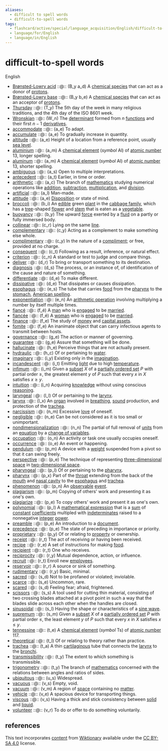 ```yaml
---
aliases:
  - difficult to spell words
  - difficult-to-spell words
tags:
  - flashcard/active/special/language_acquisition/English/difficult-to-spell_words
  - language/for/English
  - language/in/English
---
```


# difficult-to-spell words

English

- [Brønsted-Lowry acid](https://en.wiktionary.org/wiki/Brønsted-Lowry_acid) ::@:: (B\_y a\_d) A [chemical species](../../../general/chemical%20species.md) that can act as a donor of [protons](../../../general/proton.md). <!--SR:!2025-02-16,297,363!2027-01-20,784,343-->
- [Brønsted-Lowry base](https://en.wiktionary.org/wiki/Brønsted-Lowry_base) ::@:: (B\_y b\_e) A [chemical species](../../../general/chemical%20species.md) that can act as an acceptor of [protons](../../../general/proton.md). <!--SR:!2028-06-04,1265,383!2026-11-19,747,343-->
- [Thursday](https://en.wiktionary.org/wiki/Thursday) ::@:: (T\_y) The 5th day of the week in many religious traditions, and the 4th day of the ISO 8601 week. <!--SR:!2026-05-03,596,396!2025-03-05,234,356-->
- [Wronskian](https://en.wiktionary.org/wiki/Wronskian) ::@:: (W\_n) The [determinant](../../../general/deteriminant.md) formed from $n$ [functions](../../../general/function%20(mathematics).md) and their first $n - 1$ [derivatives](../../../general/derivative.md). <!--SR:!2025-03-03,332,344!2028-12-08,1410,364-->
- [accommodate](https://en.wiktionary.org/wiki/accommodate) ::@:: (a\_e) To adapt. <!--SR:!2027-10-28,1008,344!2025-12-12,317,284-->
- [accumulate](https://en.wiktionary.org/wiki/accumulate) ::@:: (a\_e) To gradually increase in quantity. <!--SR:!2025-10-26,467,332!2025-06-10,417,374-->
- [altitude](https://en.wiktionary.org/wiki/altitude) ::@:: (a\_e) Height of a location from a reference point, usually [sea level](../../../general/sea%20level.md). <!--SR:!2026-11-11,729,324!2027-02-11,798,324-->
- [aluminium](https://en.wiktionary.org/wiki/aluminium) ::@:: (a\_m) A [chemical element](../../../general/chemical%20element.md) (_symbol_ Al) of [atomic number](../../../general/atomic%20number.md) 13, longer spelling. <!--SR:!2026-01-28,526,310!2025-02-08,309,330-->
- [aluminum](https://en.wiktionary.org/wiki/aluminum) ::@:: (a\_m) A [chemical element](../../../general/chemical%20element.md) (_symbol_ Al) of [atomic number](../../../general/atomic%20number.md) 13, shorter spelling. <!--SR:!2025-10-08,458,310!2025-08-26,408,290-->
- [ambiguous](https://en.wiktionary.org/wiki/ambiguous) ::@:: (a\_s) Open to multiple interpretations. <!--SR:!2025-10-02,452,396!2027-07-19,958,396-->
- [antecedent](https://en.wiktionary.org/wiki/antecedent) ::@:: (a\_t) Earlier, in time or order. <!--SR:!2026-02-07,536,392!2025-03-05,294,372-->
- [arithmetic](https://en.wiktionary.org/wiki/arithmetic) ::@:: (a\_c) The branch of [mathematics](../../../general/mathematics.md) studying numerical operations like [addition](../../../general/addition.md), [subtraction](../../../general/subtraction.md), [multiplication](../../../general/multiplication.md), and [division](../../../general/division%20(mathematics).md). <!--SR:!2027-09-25,993,344!2027-06-20,957,324-->
- [artificial](https://en.wiktionary.org/wiki/artificial) ::@:: (a\_l) Man-made. <!--SR:!2026-11-05,826,430!2026-06-20,667,410-->
- [attitude](https://en.wiktionary.org/wiki/attitude) ::@:: (a\_e) [Disposition](../../../general/disposition.md) or state of mind. <!--SR:!2028-04-07,1227,364!2025-07-05,395,324-->
- [broccoli](https://en.wiktionary.org/wiki/broccoli) ::@:: (b\_i) An [edible](../../../general/edible.md) green [plant](../../../general/plant.md) in the [cabbage family](../../../general/Brassicaceae.md), which has a [tree](../../../general/tree.md)-shaped [flower](../../../general/flower.md) and [stem](../../../general/stalk.md) that is eaten as a [vegetable](../../../general/vegetable.md). <!--SR:!2027-09-03,1025,357!2026-12-20,794,357-->
- [buoyancy](https://en.wiktionary.org/wiki/buoyancy) ::@:: (b\_y) The upward [force](../../../general/force.md) exerted by a [fluid](../../../general/fluid.md) on a partly or fully immersed body. <!--SR:!2026-04-09,627,324!2027-02-07,791,324-->
- [collinear](https://en.wiktionary.org/wiki/collinear) ::@:: (c\_r) Lying on the same [line](../../../general/line%20(geometry).md). <!--SR:!2028-07-18,1305,364!2028-10-09,1372,364-->
- [complementary](https://en.wiktionary.org/wiki/complementary) ::@:: (c\_y) Acting as a complement to make something else whole. <!--SR:!2027-09-07,980,344!2028-02-06,1176,364-->
- [complimentary](https://en.wiktionary.org/wiki/complimentary) ::@:: (c\_y) In the nature of a [compliment](../../../general/compliment.md); or free, provided at no charge. <!--SR:!2025-09-28,294,244!2026-06-09,621,324-->
- [consequent](https://en.wiktionary.org/wiki/consequent) ::@:: (c\_t) Following as a result, inference, or natural effect. <!--SR:!2025-04-16,335,392!2026-03-20,567,392-->
- [criterion](https://en.wiktionary.org/wiki/criterion) ::@:: (c\_n) A standard or test to judge and compare things. <!--SR:!2027-05-09,977,430!2025-08-27,409,350-->
- [deliver](https://en.wiktionary.org/wiki/deliver) ::@:: (d\_r) To bring or transport something to its destination. <!--SR:!2025-10-25,473,396!2026-09-15,745,416-->
- [diagnosis](https://en.wiktionary.org/wiki/diagnosis) ::@:: (d\_s) The process, or an instance of, of identification of the cause and nature of something. <!--SR:!2025-11-18,485,392!2026-11-28,838,433-->
- [differentiate](https://en.wiktionary.org/wiki/differentiate) ::@:: (d\_e) To make different. <!--SR:!2025-03-02,328,344!2027-12-28,1109,344-->
- [dissipative](https://en.wiktionary.org/wiki/dissipative) ::@:: (d\_e) That dissipates or causes dissipation. <!--SR:!2025-04-06,356,344!2025-02-04,305,344-->
- [esophagus](https://en.wiktionary.org/wiki/esophagus) ::@:: (e\_s) The tube that carries [food](../../../general/food.md) from the [pharynx](../../../general/pharynx.md) to the [stomach](../../../general/stomach.md), [American spelling](../../../general/American%20and%20British%20English%20spelling%20differences.md). <!--SR:!2027-02-08,793,324!2026-06-30,638,284-->
- [exponentiation](https://en.wiktionary.org/wiki/exponentiation) ::@:: (e\_n) An [arithmetic operation](../../../general/arithmetic.md) involving multiplying a number by itself multiple times. <!--SR:!2025-02-18,319,344!2025-11-12,464,304-->
- [fiancé](https://en.wiktionary.org/wiki/fiancé) ::@:: (f\_é) A [man](../../../general/man.md) who is [engaged](../../../general/engagement.md) to be [married](../../../general/marriage.md). <!--SR:!2027-07-11,936,344!2025-02-20,321,344-->
- [fiancée](https://en.wiktionary.org/wiki/fiancée) ::@:: (f\_é) A [woman](../../../general/woman.md) who is [engaged](../../../general/engagement.md) to be [married](../../../general/marriage.md). <!--SR:!2027-02-09,862,344!2025-04-07,357,344-->
- [finance](https://en.wiktionary.org/wiki/finance) ::@:: (f\_e) The study of [money](../../../general/money.md) and [capital assets](../../../general/capital%20asset.md). <!--SR:!2025-02-15,316,344!2028-11-15,1391,364-->
- [fomite](https://en.wiktionary.org/wiki/fomite) ::@:: (f\_e) An inanimate object that can carry infectious agents to transmit between hosts. <!--SR:!2025-11-15,454,376!2025-09-27,447,396-->
- [governance](https://en.wiktionary.org/wiki/governance) ::@:: (g\_e) The action or manner of governing. <!--SR:!2028-08-08,1314,350!2025-02-14,315,330-->
- [guarantee](https://en.wiktionary.org/wiki/guarantee) ::@:: (g\_e) Assure that something will be done. <!--SR:!2025-04-11,337,363!2025-05-15,207,283-->
- [hallucinate](https://en.wiktionary.org/wiki/hallucinate) ::@:: (h\_e) Perceive things that are not actually present. <!--SR:!2025-10-15,468,388!2026-11-06,723,348-->
- [hydraulic](https://en.wiktionary.org/wiki/hydraulic) ::@:: (h\_c) Of or pertaining to [water](../../../general/water.md). <!--SR:!2026-10-20,808,432!2026-04-17,656,432-->
- [imaginary](https://en.wiktionary.org/wiki/imaginary) ::@:: (i\_y) Existing only in the [imagination](../../../general/imagination.md). <!--SR:!2025-02-10,311,344!2027-07-05,933,344-->
- [incandescent](https://en.wiktionary.org/wiki/incandescent) ::@:: (i\_t) Emitting [light](../../../general/light.md) due to high [temperature](../../../general/temperature.md). <!--SR:!2026-02-06,547,324!2025-03-03,110,264-->
- [infimum](https://en.wiktionary.org/wiki/infimum) ::@:: (i\_m) Given a [subset](../../../general/subset.md) $X$ of a [partially ordered set](../../../general/partially%20ordered%20set.md) $P$ with partial order $\ge$, the greatest element $y$ of $P$ such that every $x$ in $X$ satisfies $x \ge y$. <!--SR:!2025-06-30,389,390!2025-05-08,282,330-->
- [intuition](https://en.wiktionary.org/wiki/intuition) ::@:: (i\_n) Acquiring [knowledge](../../../general/knowledge.md) without using conscious [reasoning](../../../general/reason.md). <!--SR:!2025-02-11,312,344!2025-03-05,334,344-->
- [laryngeal](https://en.wiktionary.org/wiki/laryngeal) ::@:: (l\_l) Of or pertaining to the [larynx](../../../general/larynx.md). <!--SR:!2025-02-23,324,344!2025-03-08,334,344-->
- [larynx](https://en.wiktionary.org/wiki/larynx) ::@:: (l\_x) An [organ](../../../general/organ%20(anatomy).md) involved in [breathing](../../../general/breathing.md), [sound](../../../general/sound.md) production, and protection of the [trachea](../../../general/trachea.md). <!--SR:!2025-02-25,178,284!2026-11-09,725,324-->
- [narcissism](https://en.wiktionary.org/wiki/narcissism) ::@:: (n\_m) Excessive [love](../../../general/love.md) of oneself. <!--SR:!2027-03-19,939,428!2025-02-10,182,328-->
- [negligible](https://en.wiktionary.org/wiki/negligible) ::@:: (n\_e) Can be not considered as it is too small or unimportant. <!--SR:!2025-02-26,324,344!2026-02-28,513,284-->
- [nondimensionalization](https://en.wiktionary.org/wiki/nondimensionalization) ::@:: (n\_n) The partial of full removal of [units](../../../general/unit%20of%20measurement.md) from an [equation](../../../general/equation.md) by a [change of variables](../../../general/change%20of%20variables.md). <!--SR:!2025-03-03,329,344!2025-10-13,440,304-->
- [occupation](https://en.wiktionary.org/wiki/occupation) ::@:: (o\_n) An activity or task one usually occupies oneself. <!--SR:!2026-01-01,535,412!2025-04-22,351,392-->
- [occurrence](https://en.wiktionary.org/wiki/occurrence) ::@:: (o\_e) An event or happening. <!--SR:!2027-04-06,949,430!2029-01-14,1443,390-->
- [pendulum](https://en.wiktionary.org/wiki/pendulum) ::@:: (p\_m) A device with a [weight](../../../general/weight%20(object).md) suspended from a pivot so that it can swing freely. <!--SR:!2025-07-30,456,378!2025-06-01,137,338-->
- [perspective](https://en.wiktionary.org/wiki/perspective) ::@:: (p\_e) The technique of representing [three-dimensional space](../../../general/three-dimensional%20space.md) in [two-dimensional space](../../../general/two-dimensional%20space.md). <!--SR:!2025-02-05,294,352!2025-07-01,434,372-->
- [pharyngeal](https://en.wiktionary.org/wiki/pharyngeal) ::@:: (p\_l) Of or pertaining to the [pharynx](../../../general/pharynx.md). <!--SR:!2025-02-09,310,344!2026-11-17,730,324-->
- [pharynx](https://en.wiktionary.org/wiki/pharynx) ::@:: (p\_x) Part of the [throat](../../../general/throat.md) extending from the back of the [mouth](../../../general/mouth.md) and [nasal cavity](../../../general/nasal%20cavity.md) to the [esophagus](../../../general/esophagus.md) and [trachea](../../../general/trachea.md). <!--SR:!2025-03-19,276,264!2025-07-15,391,304-->
- [phenomenon](https://en.wiktionary.org/wiki/phenomenon) ::@:: (p\_n) An [observable](../../../general/observable.md) [event](../../../general/event%20(philosophy).md). <!--SR:!2025-02-22,300,363!2025-04-28,153,243-->
- [plagiarism](https://en.wiktionary.org/wiki/plagiarism) ::@:: (p\_m) Copying of others' work and presenting it as one's own. <!--SR:!2026-12-31,761,324!2025-03-17,308,304-->
- [plagiarize](https://en.wiktionary.org/wiki/plagiarize) ::@:: (p\_e) To copy others' work and present it as one's own. <!--SR:!2028-12-14,1415,364!2027-09-18,1019,324-->
- [polynomial](https://en.wiktionary.org/wiki/polynomial) ::@:: (p\_l) A [mathematical expression](../../../general/expression%20(mathematics).md) that is a [sum](../../../general/summation.md) of [constant](../../../general/constant%20(mathematics).md) [coefficients](../../../general/coefficient.md) multipled with [indeterminates](../../../general/indeterminate%20(variable).md) raised to a nonnegative [integer](../../../general/integer.md) [power](../../../general/exponentiation.md). <!--SR:!2026-12-06,746,324!2027-03-29,916,344-->
- [preamble](https://en.wiktionary.org/wiki/preamble) ::@:: (p\_e) An introduction to a [document](../../../general/document.md). <!--SR:!2025-06-02,410,372!2027-10-22,1001,352-->
- [precedence](https://en.wiktionary.org/wiki/precedence) ::@:: (p\_e) The state of preceding in importance or priority. <!--SR:!2026-08-30,770,430!2028-07-17,1286,390-->
- [proprietary](https://en.wiktionary.org/wiki/proprietary) ::@:: (p\_y) Of or relating to [property](../../../general/property.md) or ownership. <!--SR:!2026-03-31,596,396!2025-04-24,90,156-->
- [receipt](https://en.wiktionary.org/wiki/receipt) ::@:: (r\_t) The act of receiving or having been received. <!--SR:!2025-12-05,507,388!2025-04-25,238,288-->
- [recipe](https://en.wiktionary.org/wiki/recipe) ::@:: (r\_e) A set of instructions for making [food](../../../general/food.md). <!--SR:!2025-07-06,423,408!2028-12-03,1409,408-->
- [recipient](https://en.wiktionary.org/wiki/recipient) ::@:: (r\_t) One who receives. <!--SR:!2026-01-23,558,408!2025-09-21,362,308-->
- [reciprocity](https://en.wiktionary.org/wiki/reciprocity) ::@:: (r\_y) Mutual dependence, action, or influence. <!--SR:!2025-11-01,493,408!2025-08-24,406,348-->
- [recruit](https://en.wiktionary.org/wiki/recruit) ::@:: (r\_t) Enroll new [employees](../../../general/employment.md#employee). <!--SR:!2025-02-26,327,372!2025-03-18,347,372-->
- [reservoir](https://en.wiktionary.org/wiki/reservoir) ::@:: (r\_r) A source or sink of something. <!--SR:!2027-10-20,1003,330!2027-03-11,779,290-->
- [rudimentary](https://en.wiktionary.org/wiki/rudimentary) ::@:: (r\_y) Basic, minimal. <!--SR:!2025-04-28,381,372!2027-07-02,1010,372-->
- [sacred](https://en.wiktionary.org/wiki/sacred) ::@:: (s\_d) Not to be profaned or violated; inviolable. <!--SR:!2025-10-14,428,376!2025-07-01,288,336-->
- [scarce](https://en.wiktionary.org/wiki/scarce) ::@:: (s\_e) Uncommon, rare. <!--SR:!2025-08-20,394,376!2025-07-28,345,336-->
- [scared](https://en.wiktionary.org/wiki/scared) ::@:: (s\_d) Feeling fear; afraid, frightened. <!--SR:!2026-01-07,529,396!2026-08-18,718,416-->
- [scissors](https://en.wiktionary.org/wiki/scissors) ::@:: (s\_s) A tool used for cutting thin material, consisting of two crossing blades attached at a pivot point in such a way that the blades slide across each other when the handles are closed. <!--SR:!2026-01-10,480,332!2025-06-30,396,392-->
- [sinusoidal](https://en.wiktionary.org/wiki/sinusoidal) ::@:: (s\_l) Having the shape or characteristics of a [sine wave](../../../general/sine%20wave.md). <!--SR:!2027-01-03,767,324!2025-03-06,222,244-->
- [supremum](https://en.wiktionary.org/wiki/supremum) ::@:: (s\_m) Given a [subset](../../../general/subset.md) $X$ of a [partially ordered set](../../../general/partially%20ordered%20set.md) $P$ with partial order $\le$, the least element $y$ of $P$ such that every $x$ in $X$ satisfies $x \le y$. <!--SR:!2026-05-25,647,410!2028-08-16,1304,390-->
- [tennessine](https://en.wiktionary.org/wiki/tennessine) ::@:: (t\_e) A [chemical element](../../../general/chemical%20element.md) (_symbol_ Ts) of [atomic number](../../../general/atomic%20number.md) 117. <!--SR:!2026-10-23,679,332!2025-06-17,391,392-->
- [theoretical](https://en.wiktionary.org/wiki/theoretical) ::@:: (t\_l) Of or relating to theory rather than practice. <!--SR:!2027-02-13,825,330!2026-02-02,521,290-->
- [trachea](https://en.wiktionary.org/wiki/trachea) ::@:: (t\_a) A thin [cartilaginous](../../../general/cartilage.md) tube that connects the [larynx](../../../general/larynx.md) to the [bronchi](../../../general/bronchus.md). <!--SR:!2026-07-29,611,284!2026-11-15,799,344-->
- [transmissibility](https://en.wiktionary.org/wiki/transmissibility) ::@:: (t\_y) The extent to which something is transmissible. <!--SR:!2028-08-17,1330,364!2026-10-21,710,324-->
- [trigonometry](https://en.wiktionary.org/wiki/trigonometry) ::@:: (t\_y) The branch of [mathematics](../../../general/mathematics.md) concerned with the relations between angles and ratios of sides. <!--SR:!2026-04-02,565,290!2026-08-02,629,290-->
- [ubiquitous](https://en.wiktionary.org/wiki/ubiquitous) ::@:: (u\_s) Widespread. <!--SR:!2025-02-23,300,388!2026-09-24,695,348-->
- [vacuous](https://en.wiktionary.org/wiki/vacuous) ::@:: (v\_s) Empty, void. <!--SR:!2028-04-28,1242,364!2025-12-24,514,324-->
- [vacuum](https://en.wiktionary.org/wiki/vacuum) ::@:: (v\_m) A region of [space](../../../general/space.md) containing no [matter](../../../general/matter.md). <!--SR:!2028-10-23,1372,364!2028-06-10,1275,364-->
- [vehicle](https://en.wiktionary.org/wiki/vehicle) ::@:: (v\_e) A spacious device for transporting things. <!--SR:!2026-10-30,783,416!2025-06-08,334,376-->
- [viscous](https://en.wiktionary.org/wiki/viscous) ::@:: (v\_s) Having a thick and stick consistency between [solid](../../../general/solid.md) and [liquid](../../../general/liquid.md). <!--SR:!2028-03-05,1199,364!2025-09-01,433,324-->
- [volunteer](https://en.wiktionary.org/wiki/volunteer) ::@:: (v\_r) To do or offer to do something voluntarily. <!--SR:!2025-03-28,357,372!2025-04-09,369,372-->

## references

This text incorporates [content](https://en.wiktionary.org/) from [Wiktionary](../../../general/Wiktionary.md) available under the [CC BY-SA 4.0](https://creativecommons.org/licenses/by-sa/4.0/) license.
